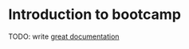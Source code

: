 # Introduction to bootcamp

TODO: write [great documentation](http://jacobian.org/writing/what-to-write/)
